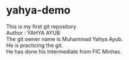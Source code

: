 # yahya-demo
This is my first git repository
<br>
Author : YAHYA AYUB
<br>
The git owner name is Muhammad Yahya Ayub. 
<br>
He is practicing the git. 
<br>
He has done his Intermediate from FIC Minhas.